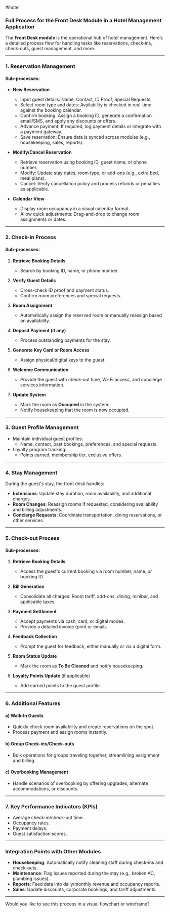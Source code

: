 
#ihotel 
### **Full Process for the Front Desk Module in a Hotel Management Application**

The **Front Desk module** is the operational hub of hotel management. Here’s a detailed process flow for handling tasks like reservations, check-ins, check-outs, guest management, and more.

---

### **1. Reservation Management**

#### Sub-processes:

- **New Reservation**
    
    - Input guest details: Name, Contact, ID Proof, Special Requests.
    - Select room type and dates: Availability is checked in real-time against the booking calendar.
    - Confirm booking: Assign a booking ID, generate a confirmation email/SMS, and apply any discounts or offers.
    - Advance payment: If required, log payment details or integrate with a payment gateway.
    - Save reservation: Ensure data is synced across modules (e.g., housekeeping, sales, reports).
- **Modify/Cancel Reservation**
    
    - Retrieve reservation using booking ID, guest name, or phone number.
    - Modify: Update stay dates, room type, or add-ons (e.g., extra bed, meal plans).
    - Cancel: Verify cancellation policy and process refunds or penalties as applicable.
- **Calendar View**
    
    - Display room occupancy in a visual calendar format.
    - Allow quick adjustments: Drag-and-drop to change room assignments or dates.

---

### **2. Check-in Process**

#### Sub-processes:

1. **Retrieve Booking Details**
    
    - Search by booking ID, name, or phone number.
2. **Verify Guest Details**
    
    - Cross-check ID proof and payment status.
    - Confirm room preferences and special requests.
3. **Room Assignment**
    
    - Automatically assign the reserved room or manually reassign based on availability.
4. **Deposit Payment (if any)**
    
    - Process outstanding payments for the stay.
5. **Generate Key Card or Room Access**
    
    - Assign physical/digital keys to the guest.
6. **Welcome Communication**
    
    - Provide the guest with check-out time, Wi-Fi access, and concierge services information.
7. **Update System**
    
    - Mark the room as **Occupied** in the system.
    - Notify housekeeping that the room is now occupied.

---

### **3. Guest Profile Management**

- Maintain individual guest profiles:
    - Name, contact, past bookings, preferences, and special requests.
- Loyalty program tracking:
    - Points earned, membership tier, exclusive offers.

---

### **4. Stay Management**

During the guest's stay, the front desk handles:

- **Extensions**: Update stay duration, room availability, and additional charges.
- **Room Changes**: Reassign rooms if requested, considering availability and billing adjustments.
- **Concierge Requests**: Coordinate transportation, dining reservations, or other services.

---

### **5. Check-out Process**

#### Sub-processes:

1. **Retrieve Booking Details**
    
    - Access the guest's current booking via room number, name, or booking ID.
2. **Bill Generation**
    
    - Consolidate all charges: Room tariff, add-ons, dining, minibar, and applicable taxes.
3. **Payment Settlement**
    
    - Accept payments via cash, card, or digital modes.
    - Provide a detailed invoice (print or email).
4. **Feedback Collection**
    
    - Prompt the guest for feedback, either manually or via a digital form.
5. **Room Status Update**
    
    - Mark the room as **To Be Cleaned** and notify housekeeping.
6. **Loyalty Points Update** (if applicable)
    
    - Add earned points to the guest profile.

---

### **6. Additional Features**

#### a) **Walk-In Guests**

- Quickly check room availability and create reservations on the spot.
- Process payment and assign rooms instantly.

#### b) **Group Check-ins/Check-outs**

- Bulk operations for groups traveling together, streamlining assignment and billing.

#### c) **Overbooking Management**

- Handle scenarios of overbooking by offering upgrades, alternate accommodations, or discounts.

---

### **7. Key Performance Indicators (KPIs)**

- Average check-in/check-out time.
- Occupancy rates.
- Payment delays.
- Guest satisfaction scores.

---

### **Integration Points with Other Modules**

- **Housekeeping**: Automatically notify cleaning staff during check-ins and check-outs.
- **Maintenance**: Flag issues reported during the stay (e.g., broken AC, plumbing issues).
- **Reports**: Feed data into daily/monthly revenue and occupancy reports.
- **Sales**: Update discounts, corporate bookings, and tariff adjustments.

---

Would you like to see this process in a visual flowchart or wireframe?